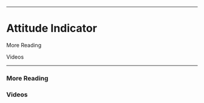 ------------------------------------------------------------------------------------------------------------
# Attitude Indicator 

More Reading

Videos

------------------------------------------------------------------------------------------------------------


### More Reading

### Videos


